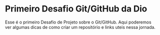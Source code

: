# Primeiro Desafio Git/GitHub da Dio
Esse é o primeiro Desafio de Projeto sobre o Git/GitHub. Aqui poderemos ver algumas dicas de como criar um repositório e links uteis nessa jornada.
